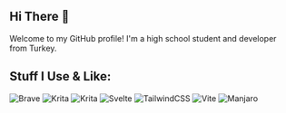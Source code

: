 <h2>Hi There 👋</h2>

<p>Welcome to my GitHub profile! I'm a high school student and developer from Turkey.</p>

<h2>Stuff I Use & Like:</h2>

![Brave](https://img.shields.io/badge/Brave-FB542B?style=for-the-badge&logo=Brave&logoColor=white)
![Krita](https://img.shields.io/badge/Krita-203759?style=for-the-badge&logo=krita&logoColor=EEF37B)
![Krita](https://img.shields.io/badge/Krita-203759?style=for-the-badge&logo=krita&logoColor=EEF37B)
![Svelte](https://img.shields.io/badge/svelte-%23f1413d.svg?style=for-the-badge&logo=svelte&logoColor=white)
![TailwindCSS](https://img.shields.io/badge/tailwindcss-%2338B2AC.svg?style=for-the-badge&logo=tailwind-css&logoColor=white)
![Vite](https://img.shields.io/badge/vite-%23646CFF.svg?style=for-the-badge&logo=vite&logoColor=white)
![Manjaro](https://img.shields.io/badge/Manjaro-35BF5C?style=for-the-badge&logo=Manjaro&logoColor=white)

